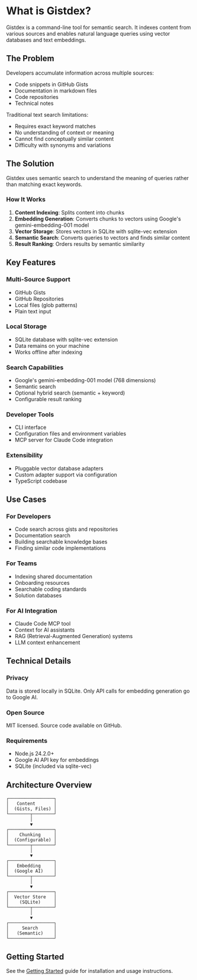 # What is Gistdex?

Gistdex is a command-line tool for semantic search. It indexes content from various sources and enables natural language queries using vector databases and text embeddings.

## The Problem

Developers accumulate information across multiple sources:

- Code snippets in GitHub Gists
- Documentation in markdown files
- Code repositories
- Technical notes

Traditional text search limitations:

- Requires exact keyword matches
- No understanding of context or meaning
- Cannot find conceptually similar content
- Difficulty with synonyms and variations

## The Solution

Gistdex uses semantic search to understand the meaning of queries rather than matching exact keywords.

### How It Works

1. **Content Indexing**: Splits content into chunks
2. **Embedding Generation**: Converts chunks to vectors using Google's gemini-embedding-001 model
3. **Vector Storage**: Stores vectors in SQLite with sqlite-vec extension
4. **Semantic Search**: Converts queries to vectors and finds similar content
5. **Result Ranking**: Orders results by semantic similarity

## Key Features

### Multi-Source Support

- GitHub Gists
- GitHub Repositories
- Local files (glob patterns)
- Plain text input

### Local Storage

- SQLite database with sqlite-vec extension
- Data remains on your machine
- Works offline after indexing

### Search Capabilities

- Google's gemini-embedding-001 model (768 dimensions)
- Semantic search
- Optional hybrid search (semantic + keyword)
- Configurable result ranking

### Developer Tools

- CLI interface
- Configuration files and environment variables
- MCP server for Claude Code integration

### Extensibility

- Pluggable vector database adapters
- Custom adapter support via configuration
- TypeScript codebase

## Use Cases

### For Developers

- Code search across gists and repositories
- Documentation search
- Building searchable knowledge bases
- Finding similar code implementations

### For Teams

- Indexing shared documentation
- Onboarding resources
- Searchable coding standards
- Solution databases

### For AI Integration

- Claude Code MCP tool
- Context for AI assistants
- RAG (Retrieval-Augmented Generation) systems
- LLM context enhancement

## Technical Details

### Privacy

Data is stored locally in SQLite. Only API calls for embedding generation go to Google AI.

### Open Source

MIT licensed. Source code available on GitHub.

### Requirements

- Node.js 24.2.0+
- Google AI API key for embeddings
- SQLite (included via sqlite-vec)

## Architecture Overview

```
┌─────────────────┐
│   Content       │
│  (Gists, Files) │
└────────┬────────┘
         │
         ▼
┌─────────────────┐
│    Chunking     │
│  (Configurable) │
└────────┬────────┘
         │
         ▼
┌─────────────────┐
│   Embedding     │
│  (Google AI)    │
└────────┬────────┘
         │
         ▼
┌─────────────────┐
│  Vector Store   │
│    (SQLite)     │
└────────┬────────┘
         │
         ▼
┌─────────────────┐
│     Search      │
│   (Semantic)    │
└─────────────────┘
```

## Getting Started

See the [Getting Started](./getting-started.md) guide for installation and usage instructions.
